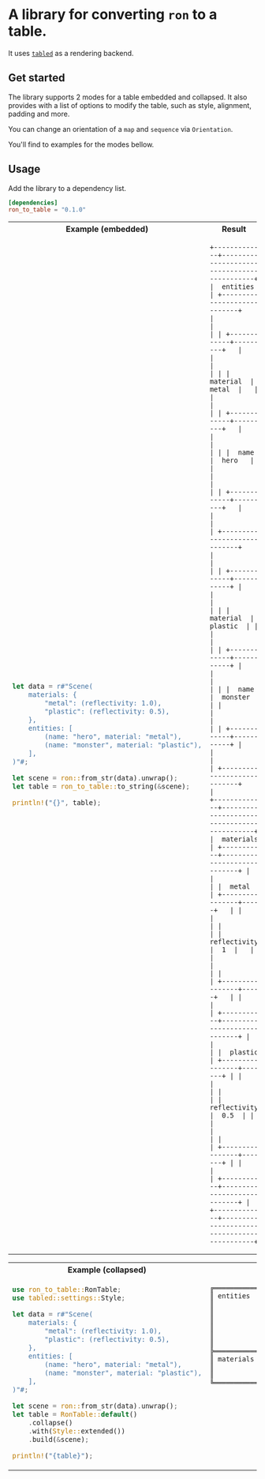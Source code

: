 # A library for converting `ron` to a table.

It uses [`tabled`](https://github.com/zhiburt/tabled) as a rendering backend.

## Get started

The library supports 2 modes for a table embedded and collapsed.
It also provides with a list of options to modify the table, such as style, alignment, padding and more.

You can change an orientation of a `map` and `sequence` via `Orientation`.

You'll find to examples for the modes bellow.

## Usage

Add the library to a dependency list.

```toml
[dependencies]
ron_to_table = "0.1.0"
```

<table>
<tr>
<th> Example (embedded) </th>
<th> Result </th>
</tr>
<tr>
<td>

```rust
let data = r#"Scene(
    materials: {
        "metal": (reflectivity: 1.0),
        "plastic": (reflectivity: 0.5),
    },
    entities: [
        (name: "hero", material: "metal"),
        (name: "monster", material: "plastic"),
    ],
)"#;

let scene = ron::from_str(data).unwrap();
let table = ron_to_table::to_string(&scene);

println!("{}", table);
```

</td>
<td style="vertical-align: top;">

```text
+-------------+--------------------------------------------+
|  entities   | +----------------------------+             |
|             | | +------------+---------+   |             |
|             | | |  material  |  metal  |   |             |
|             | | +------------+---------+   |             |
|             | | |  name      |  hero   |   |             |
|             | | +------------+---------+   |             |
|             | +----------------------------+             |
|             | | +------------+-----------+ |             |
|             | | |  material  |  plastic  | |             |
|             | | +------------+-----------+ |             |
|             | | |  name      |  monster  | |             |
|             | | +------------+-----------+ |             |
|             | +----------------------------+             |
+-------------+--------------------------------------------+
|  materials  | +-----------+----------------------------+ |
|             | |  metal    | +----------------+-----+   | |
|             | |           | |  reflectivity  |  1  |   | |
|             | |           | +----------------+-----+   | |
|             | +-----------+----------------------------+ |
|             | |  plastic  | +----------------+-------+ | |
|             | |           | |  reflectivity  |  0.5  | | |
|             | |           | +----------------+-------+ | |
|             | +-----------+----------------------------+ |
+-------------+--------------------------------------------+
```

</td>
</tr>
</table>

<table>
<tr>
<th> Example (collapsed) </th>
<th> Result </th>
</tr>
<tr>
<td>

```rust
use ron_to_table::RonTable;
use tabled::settings::Style;

let data = r#"Scene(
    materials: {
        "metal": (reflectivity: 1.0),
        "plastic": (reflectivity: 0.5),
    },
    entities: [
        (name: "hero", material: "metal"),
        (name: "monster", material: "plastic"),
    ],
)"#;

let scene = ron::from_str(data).unwrap();
let table = RonTable::default()
    .collapse()
    .with(Style::extended())
    .build(&scene);

println!("{table}");
```

</td>
<td style="vertical-align: top;">

```text
╔═══════════╦══════════╦═══════════════════╗
║ entities  ║ material ║ metal             ║
║           ╠══════════╬═══════════════════╣
║           ║ name     ║ hero              ║
║           ╠══════════╬═══════════════════╣
║           ║ material ║ plastic           ║
║           ╠══════════╬═══════════════════╣
║           ║ name     ║ monster           ║
╠═══════════╬═════════╦╩═════════════╦═════╣
║ materials ║ metal   ║ reflectivity ║ 1   ║
║           ╠═════════╬══════════════╬═════╣
║           ║ plastic ║ reflectivity ║ 0.5 ║
╚═══════════╩═════════╩══════════════╩═════╝
```

